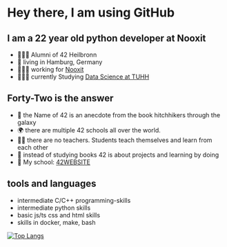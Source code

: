 # Hey there, I am using GitHub

## I am a 22 year old python developer at Nooxit
- 👨🏼‍🎓 Alumni of 42 Heilbronn
- 📍 living in Hamburg, Germany
- 🧑🏼‍💻 working for [Nooxit](https://www.nooxit.com)
- 👨🏼‍🎓 currently Studying [Data Science at TUHH](https://www.tuhh.de/tuhh/studium/vor-dem-studium/studienangebot/bachelorstudiengaenge/data-science)

## Forty-Two is the answer
- 🌌 the Name of 42 is an anecdote from the book hitchhikers through the galaxy
- 🌍 there are multiple 42 schools all over the world.
- 🧑‍🏫 there are no teachers. Students teach themselves and learn from each other
- 📖 instead of studying books 42 is about projects and learning by doing
- 📍 My school: [42WEBSITE]

## tools and languages
- intermediate C/C++ programming-skills
- intermediate python skills
- basic js/ts css and html skills
- skills in docker, make, bash

[42WEBSITE]: https://www.42heilbronn.de/en/
[![Top Langs](https://github-readme-stats.vercel.app/api/top-langs/?username=JeremieSiller&layout=compact)](https://github.com/anuraghazra/github-readme-stats)
